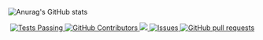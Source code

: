 ![Anurag's GitHub stats](https://github-readme-stats.vercel.app/api?username=thygasantos&show_icons=true&theme=aura&count_private=true&hide_rank=false&locale=false&include_all_commits=true)

<p align="center">
    <a href="https://github.com/anuraghazra/github-readme-stats/actions">
      <img alt="Tests Passing" src="https://github.com/anuraghazra/github-readme-stats/workflows/Test/badge.svg" />
    </a>
    <a href="https://github.com/thygasantos/thygasantos/graphs/contributors">
      <img alt="GitHub Contributors" src="https://img.shields.io/github/contributors/thygasantos/thygasantos" />
    </a>
    <a href="https://codecov.io/gh/anuraghazra/github-readme-stats">
      <img src="https://codecov.io/gh/anuraghazra/github-readme-stats/branch/master/graph/badge.svg" />
    </a>
    <a href="https://github.com/thygasantos/thygasantos/issues">
      <img alt="Issues" src="https://img.shields.io/github/issues/thygasantos/thygasantos?color=0088ff" />
    </a>
    <a href="https://github.com/thygasantos/thygasantos/pulls">
      <img alt="GitHub pull requests" src="https://img.shields.io/github/issues-pr/thygasantos/thygasantos?color=0088ff" />
    </a>
    <br />
    <br />

<!--
**thygasantos/thygasantos** is a ✨ _special_ ✨ repository because its `README.md` (this file) appears on your GitHub profile.

Here are some ideas to get you started:

- 🔭 I’m currently working on ...
- 🌱 I’m currently learning ...
- 👯 I’m looking to collaborate on ...
- 🤔 I’m looking for help with ...
- 💬 Ask me about ...
- 📫 How to reach me: ...
- 😄 Pronouns: ...
- ⚡ Fun fact: ...
-->
